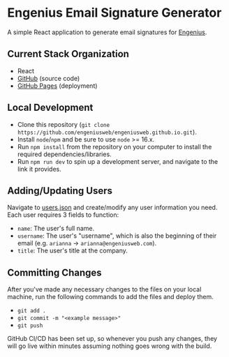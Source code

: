 # Engenius Email Signature Generator

A simple React application to generate email signatures for [Engenius](https://engeniusweb.com/).

## Current Stack Organization

- React
- [GitHub](https://github.com/engeniusweb/engeniusweb.github.io) (source code)
- [GitHub Pages](https://engeniusweb.github.io/) (deployment)

## Local Development

- Clone this repository (`git clone https://github.com/engeniusweb/engeniusweb.github.io.git`).
- Install `node`/`npm` and be sure to use `node` >= 16.x.
- Run `npm install` from the repository on your computer to install the required dependencies/libraries.
- Run `npm run dev` to spin up a development server, and navigate to the link it provides.

## Adding/Updating Users

Navigate to [users.json](https://github.com/engeniusweb/engeniusweb.github.io/blob/master/src/users.json) and create/modify any user information you need. Each user requires 3 fields to function:

- `name`: The user's full name.
- `username`: The user's "username", which is also the beginning of their email (e.g. `arianna` -> `arianna@engeniusweb.com`).
- `title`: The user's title at the company.

## Committing Changes

After you've made any necessary changes to the files on your local machine, run the following commands to add the files and deploy them.

- `git add .`
- `git commit -m "<example message>"`
- `git push`

GitHub CI/CD has been set up, so whenever you push any changes, they will go live within minutes assuming nothing goes wrong with the build.
